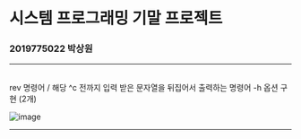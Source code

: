 # 시스템 프로그래밍 기말 프로젝트
### 2019775022 박상원
<hr>
<br>
rev 명령어 / 해당 ^c 전까지 입력 받은 문자열을 뒤집어서 출력하는 명령어 -h 옵션 구현 (2개)

![image](https://github.com/wonindev/SYSP/assets/100292629/1c46a566-b0cc-4e0d-b55e-d813c7959a02)

<hr>







